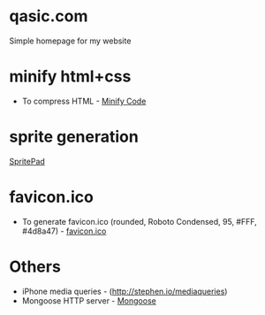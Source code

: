# qasic.com

Simple homepage for my website

# minify html+css

* To compress HTML - [Minify Code](http://minifycode.com/html-minifier)

# sprite generation

[SpritePad](https://spritepad.wearekiss.com)

# favicon.ico

* To generate favicon.ico (rounded, Roboto Condensed, 95, #FFF, #4d8a47) - [favicon.ico](https://favicon.io)

# Others

* iPhone media queries - (http://stephen.io/mediaqueries)
* Mongoose HTTP server - [Mongoose](https://cesanta.com/mongoose-library.html)

